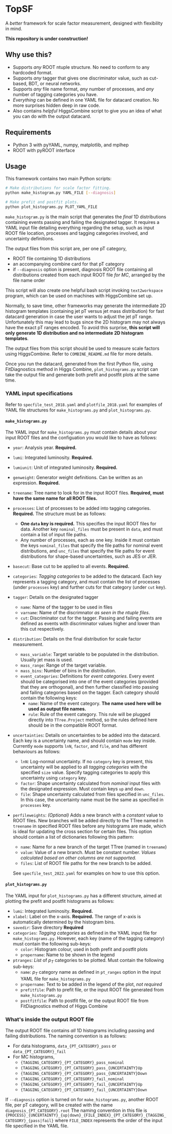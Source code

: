 # TopSF
A _better_ framework for scale factor measurement, designed with flexibility in mind.

**This repository is under construction!**

## Why use this?
- Supports _any_ ROOT ntuple structure. No need to conform to any hardcoded format.
- Supports _any_ tagger that gives one discriminator value, such as cut-based, BDT, or neural networks.
- Supports _any_ file name format, _any_ number of processes, and _any_ number of tagging categories you have.
- _Everything_ can be defined in one YAML file for datacard creation. No more surprises hidden deep in raw code.
- Also contains _helpful_ HiggsCombine script to give you an idea of what you can do with the output datacard.

## Requirements
- Python 3 with pyYAML, numpy, matplotlib, and mplhep
- ROOT with pyROOT interface

## Usage
This framework contains two main Python scripts:
```bash
# Make distributions for scale factor fitting.
python make_histogram.py YAML_FILE [--diagnosis]

# Make prefit and postfit plots.
python plot_histograms.py PLOT_YAML_FILE
```
`make_histogram.py` is the main script that generates the _final_ 1D distributions containing events passing and failing the designated tagger. It requires a YAML input file detailing everything regarding the setup, such as input ROOT file location, processes and tagging categories involved, and uncertainty definitions. 

The output files from this script are, per one pT category,
- ROOT file containing 1D distributions
- an accompanying combine card for that pT category
- if `--diagnosis` option is present, diagnosis ROOT file containing all distributions created from each input ROOT file _for MC_, arranged by the file name order

This script will also create one helpful bash script invoking `text2workspace` program, which can be used on machines with HiggsCombine set up.

Normally, to save time, other frameworks may generate the intermediate 2D histogram templates (containing jet pT versus jet mass distribution) for fast datacard generation in case the user wants to adjust the jet pT range. Unfortunately this may lead to bugs since the 2D histogram may not always have the exact pT ranges encoded. To avoid this surprise, **this script will only generate 1D distribution and no intermediate 2D histogram templates**.

The output files from this script should be used to measure scale factors using HiggsCombine. Refer to `COMBINE_README.md` file for more details.

Once you run the datacard, generated from the first Python file, using FitDiagnostics method in Higgs Combine, `plot_histograms.py` script can take the output file and generate both prefit and postfit plots at the same time.

### YAML input specifications
Refer to `specfile_test_2018.yaml` and `plotfile_2018.yaml` for examples of YAML file structures for `make_histograms.py` and `plot_histograms.py`.

#### `make_histograms.py`
The YAML input for `make_histograms.py` must contain details about your input ROOT files and the configuation you would like to have as follows:
- `year`: Analysis year. **Required.**
- `lumi`: Integrated luminosity. **Required.**
- `lumiunit`: Unit of integrated luminosity. **Required.**
- `genweight`: Generator weight definitions. Can be written as an expression. **Required.**
- `treename`: Tree name to look for in the input ROOT files. **Required, must have the same name for all ROOT files.**
- `processes`: List of processes to be added into tagging categories. **Required.** The structure must be as follows:
    - **One `data` key is required.** This specifies the input ROOT files for data. Another key `nominal_files` must be present in `data`, and must contain a list of input file paths.
    - Any number of processes, each as one key. Inside it must contain the keys `nominal_files` that specify the file paths for nominal event distributions, and `unc_files` that specify the file paths for event distributions for shape-based uncertainties, such as JES or JER.
- `basecut`: Base cut to be applied to all events. **Required.**
- `categories`: _Tagging categories_ to be added to the datacard. Each key represents a tagging category, and must contain the list of processes (under `processes` key) and further cuts for that category (under `cut` key).
- `tagger`: Details on the designated tagger
    - `name`: Name of the tagger to be used in files
    - `varname`: Name of the discrimnator _as seen in the ntuple files_.
    - `cut`: Discriminator cut for the tagger. Passing and failing events are defined as events with discriminator values higher and lower than this cut respectively.
- `distribution`: Details on the final distribution for scale factor measurement.
    - `mass_variable`: Target variable to be populated in the distribution. Usually jet mass is used.
    - `mass_range`: Range of the target variable.
    - `mass_bins`: Number of bins in the distribution.
    - `event_categories`: Definitions for _event categories_. Every event should be categorised into one of the event categories (provided that they are orthogonal), and then further classified into passing and failing categories based on the tagger. Each category should contain the following keys:
        - `name`: Name of the event category. **The name used here will be used as output file names.**
        - `rule`: Rule of the event category. This rule will be plugged directly into `TTree.Project` method, so the rules defined here should be in the compatible ROOT format.
- `uncertainties`: Details on uncertainties to be added into the datacard. Each key is a uncertainty name, and should contain `mode` key inside. Currently `mode` supports `lnN`, `factor`, and `file`, and has different behaviours as follows:
    - `lnN`: Log-normal uncertainty. If no `category` key is present, this uncertainty will be applied to all _tagging categories_ with the specified `size` value. Specify tagging categories to apply this uncertainty using `category` key.
    - `factor`: Shape uncertainty calculated from _nominal_ input files with the designated expression. Must contain keys `up` and `down`.
    - `file`: Shape uncertainty calculated from files specified in `unc_files`. In this case, the uncertainty name must be the same as specified in `processes` key.
- `perfileweights`: _(Optional)_ Adds a new branch with a _constant_ value to ROOT files. New branches will be added directly to the TTree named in `treename` in specified ROOT files before any histograms are made, which is ideal for updating the cross section for certain files. This option should contain a list of dictionaries following this pattern:
    - `name`: Name for a new branch of the target TTree (named in `treename`)
    - `value`: Value of a new branch. Must be constant number. _Values calculated based on other columns are not supported._
    - `files`: List of ROOT file paths for the new branch to be added.

  See `specfile_test_2022.yaml` for examples on how to use this option.

#### `plot_histograms.py`
The YAML input for `plot_histograms.py` has a different structure, aimed at plotting the prefit and postfit histograms as follows:
- `lumi`: Integrated luminosity. **Required.**
- `xlabel`: Label on the x-axis. **Required.** The range of x-axis is automatically determined by the histogram bins.
- `savedir`: Save directory **Required**
- `categories`: _Tagging categories_ as defined in the YAML input file for `make_histograms.py`. However, each key (name of the tagging category) must contain the following sub-keys:
    - `color`: Histogram colour, used in both prefit and postfit plots
    - `propername`: Name to be shown in the legend
- `ptranges`: _List_ of $p_T$ categories to be plotted. Must contain the following sub-keys:
    - `name`: $p_T$ category name as defined in `pt_ranges` option in the input YAML file for `make_histograms.py`
    - `propername`: Text to be added in the legend of the plot, _not required_
    - `prefitfile`: Path to prefit file, or the input ROOT file generated from `make_histograms.py`
    - `postfitfile`: Path to postfit file, or the output ROOT file from FitDiagnostics method of Higgs Combine

### What's inside the output ROOT file
The output ROOT file contains _all_ 1D histograms including passing and failing distributions. The naming convention is as follows:
- For data histograms, `data_{PT_CATEGORY}_pass` or `data_{PT_CATEGORY}_fail`
- For MC histograms, 
    - `{TAGGING_CATEGORY}_{PT_CATEGORY}_pass_nominal`
    - `{TAGGING_CATEGORY}_{PT_CATEGORY}_pass_{UNCERTAINTY}Up`
    - `{TAGGING_CATEGORY}_{PT_CATEGORY}_pass_{UNCERTAINTY}Down`
    - `{TAGGING_CATEGORY}_{PT_CATEGORY}_fail_nominal`
    - `{TAGGING_CATEGORY}_{PT_CATEGORY}_fail_{UNCERTAINTY}Up`
    - `{TAGGING_CATEGORY}_{PT_CATEGORY}_fail_{UNCERTAINTY}Down`

If `--diagnosis` option is turned on for `make_histograms.py`, another ROOT file, per pT category, will be created with the name `diagnosis_{PT_CATEGORY}.root` The naming convention in this file is 
`{PROCESS}_{UNCERTAINTY}_{up|down}_{FILE_INDEX}_{PT_CATEGORY}_{TAGGING_CATEGORY}_{pass|fail}`
where `FILE_INDEX` represents the order of the input file specified in the YAML file.